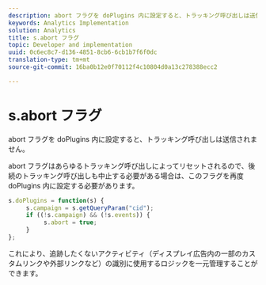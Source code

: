 ```yaml
---
description: abort フラグを doPlugins 内に設定すると、トラッキング呼び出しは送信されません。
keywords: Analytics Implementation
solution: Analytics
title: s.abort フラグ
topic: Developer and implementation
uuid: 0c6ec8c7-d136-4851-8cb6-6cb1b7f6f0dc
translation-type: tm+mt
source-git-commit: 16ba0b12e0f70112f4c10804d0a13c278388ecc2

---
```



# s.abort フラグ

abort フラグを doPlugins 内に設定すると、トラッキング呼び出しは送信されません。

abort フラグはあらゆるトラッキング呼び出しによってリセットされるので、後続のトラッキング呼び出しも中止する必要がある場合は、このフラグを再度 doPlugins 内に設定する必要があります。

```js
s.doPlugins = function(s) { 
     s.campaign = s.getQueryParam("cid"); 
     if ((!s.campaign) && (!s.events)) { 
          s.abort = true; 
     } 
};
```

これにより、追跡したくないアクティビティ（ディスプレイ広告内の一部のカスタムリンクや外部リンクなど）の識別に使用するロジックを一元管理することができます。
